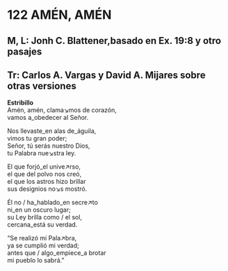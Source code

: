 # 122 AMÉN, AMÉN

## M, L: Jonh C. Blattener,basado en Ex. 19:8 y otro pasajes
## Tr:  Carlos A. Vargas y David A. Mijares sobre otras versiones

**Estribillo**  
Amén, amén, clama↘mos de corazón,  
vamos a_obedecer al Señor.  

Nos llevaste_en alas de_águila,  
vimos tu gran poder;  
Señor, tú serás nuestro Dios,  
tu Palabra nue↘stra ley.  

El que forjó_el unive↗rso,  
el que del polvo nos creó,  
el que los astros hizo brillar  
sus designios no↘s mostró.  

Él no / ha_hablado_en secre↗to  
ni_en un oscuro lugar;  
su Ley brilla como / el sol,  
cercana_está su verdad.  

“Se realizó mi Pala↗bra,  
ya se cumplió mi verdad;  
antes que / algo_empiece_a brotar  
mi pueblo lo sabrá.”  

